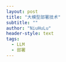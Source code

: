 ```yaml
---
layout: post
title: "大模型部署技术"
subtitle: ""
author: "NiuHuLu"
header-style: text
tags:
  - LLM
  - 部署
---
```


